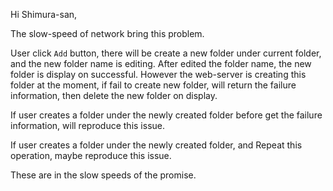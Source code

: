 Hi Shimura-san,

The slow-speed of network bring this problem.

User click `Add` button, there will be create a new folder under current folder, and the new folder name is editing. After edited the folder name, the new folder is display on successful. However the web-server is creating this folder at the moment, if fail to create new folder, will return the failure information, then delete the new folder on display.

If user creates a folder under the newly created folder before get the failure information, will reproduce this issue.

If user creates a folder under the newly created folder, and Repeat this operation, maybe reproduce this issue.

These are in the slow speeds of the promise.
